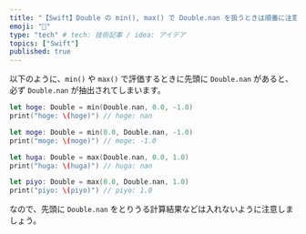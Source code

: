 ```yaml
---
title: "【Swift】Double の min(), max() で Double.nan を扱うときは順番に注意せよ"
emoji: "🔖"
type: "tech" # tech: 技術記事 / idea: アイデア
topics: ["Swift"]
published: true
---
```


以下のように、`min()` や `max()` で評価するときに先頭に `Double.nan` があると、必ず `Double.nan` が抽出されてしまいます。

```swift
let hoge: Double = min(Double.nan, 0.0, -1.0)
print("hoge: \(hoge)") // hoge: nan

let moge: Double = min(0.0, Double.nan, -1.0)
print("moge: \(moge)") // moge: -1.0

let huga: Double = max(Double.nan, 0.0, 1.0)
print("huga: \(huga)") // huga: nan

let piyo: Double = max(0.0, Double.nan, 1.0)
print("piyo: \(piyo)") // piyo: 1.0
```

なので、先頭に `Double.nan` をとりうる計算結果などは入れないように注意しましょう。